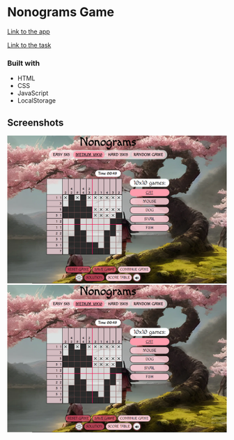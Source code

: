 # Nonograms Game

[Link to the app](https://kat2709.github.io/nonograms-game)

[Link to the task](https://github.com/rolling-scopes-school/tasks/tree/master/tasks/nonograms)

### Built with

- HTML
- CSS
- JavaScript
- LocalStorage

## Screenshots

![](./screenshots/screen1.PNG)
![](./screenshots/screen1.PNG)